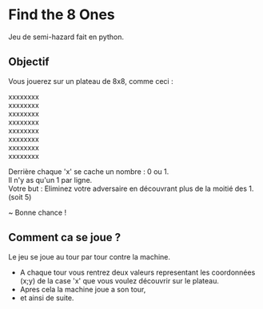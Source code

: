 # Find the 8 Ones

Jeu de semi-hazard fait en python.

## Objectif
Vous jouerez sur un plateau de 8x8, comme ceci :

xxxxxxxx\
xxxxxxxx\
xxxxxxxx\
xxxxxxxx\
xxxxxxxx\
xxxxxxxx\
xxxxxxxx\
xxxxxxxx

Derrière chaque 'x' se cache un nombre : 0 ou 1.\
Il n'y as qu'un 1 par ligne.\
Votre but : Eliminez votre adversaire en découvrant plus de la moitié des 1. (soit 5)
 
~ Bonne chance !

## Comment ca se joue ?

Le jeu se joue au tour par tour contre la machine.
- A chaque tour vous rentrez deux valeurs representant les coordonnées (x;y) de la case 'x' que vous voulez découvrir sur le plateau.
- Apres cela la machine joue a son tour,
- et ainsi de suite.
